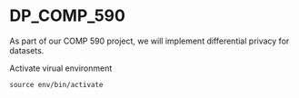 # DP_COMP_590
As part of our COMP 590 project, we will implement differential privacy for datasets.

Activate virual environment
```
source env/bin/activate 
```